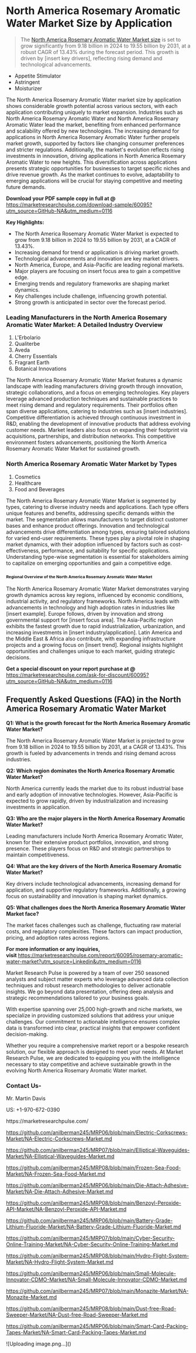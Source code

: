 <h1>North America Rosemary Aromatic Water Market&nbsp;Size by Application</h1><blockquote><p>The <a href="https://marketresearchpulse.com/download-sample/60095?utm_source=GitHub-NA&amp;utm_medium=0116">North America Rosemary Aromatic Water Market size</a> is set to grow significantly from 9.18 billion in 2024 to 19.55 billion by 2031, at a robust CAGR of 13.43% during the forecast period. This growth is driven by [insert key drivers], reflecting rising demand and technological advancements.</p></blockquote><ul><li>Appetite Stimulator<li> Astringent<li> Moisturizer</li></ul><p>The North America Rosemary Aromatic Water market size by application shows considerable growth potential across various sectors, with each application contributing uniquely to market expansion. Industries such as North America Rosemary Aromatic Water and North America Rosemary Aromatic Water lead the market, benefiting from enhanced performance and scalability offered by new technologies. The increasing demand for applications in North America Rosemary Aromatic Water further propels market growth, supported by factors like changing consumer preferences and stricter regulations. Additionally, the market's evolution reflects rising investments in innovation, driving applications in North America Rosemary Aromatic Water to new heights. This diversification across applications presents strategic opportunities for businesses to target specific niches and drive revenue growth. As the market continues to evolve, adaptability to emerging applications will be crucial for staying competitive and meeting future demands.</p><p><strong>Download your PDF sample copy in full at @ </strong><a href="https://marketresearchpulse.com/download-sample/60095?utm_source=GitHub-NA&amp;utm_medium=0116">https://marketresearchpulse.com/download-sample/60095?utm_source=GitHub-NA&amp;utm_medium=0116</a></p><p><strong>Key Highlights: </strong></p><ul><li>The North America Rosemary Aromatic Water Market is expected to grow from 9.18 billion in 2024 to 19.55 billion by 2031, at a CAGR of 13.43%.</li><li>Increasing demand for trend or application is driving market growth.</li><li>Technological advancements and innovation are key market drivers.</li><li>North America, Europe, and Asia-Pacific are leading regional markets.</li><li>Major players are focusing on insert focus area to gain a competitive edge.</li><li>Emerging trends and regulatory frameworks are shaping market dynamics.</li><li>Key challenges include challenge, influencing growth potential.</li><li>Strong growth is anticipated in sector over the forecast period.</li></ul><h3>Leading Manufacturers in the North America Rosemary Aromatic Water Market: A Detailed Industry Overview</h3><ol><li>L'Erbolario</li><li>Qualiterbe</li><li>Aveda</li><li>Cherry Essentials</li><li>Fragrant Earth</li><li>Botanical Innovations</li></ol><div class="flex max-w-full flex-col flex-grow"><div class="min-h-8 text-message flex w-full flex-col items-end gap-2 whitespace-normal break-words [.text-message+&amp;]:mt-5" dir="auto" data-message-author-role="assistant" data-message-id="fd8432e4-4910-450d-b182-61b7bfb0a01f" data-message-model-slug="gpt-4o"><div class="flex w-full flex-col gap-1 empty:hidden first:pt-[3px]"><div class="markdown prose w-full break-words dark:prose-invert light"><p>The North America Rosemary Aromatic Water Market features a dynamic landscape with leading manufacturers driving growth through innovation, strategic collaborations, and a focus on emerging technologies. Key players leverage advanced production techniques and sustainable practices to meet rising demand and regulatory requirements. Their portfolios often span diverse applications, catering to industries such as [insert industries]. Competitive differentiation is achieved through continuous investment in R&amp;D, enabling the development of innovative products that address evolving customer needs. Market leaders also focus on expanding their footprint via acquisitions, partnerships, and distribution networks. This competitive environment fosters advancements, positioning the North America Rosemary Aromatic Water Market for sustained growth.</p></div></div></div></div><h3>North America Rosemary Aromatic Water Market by Types</h3><ol><li>Cosmetics<li> Healthcare<li> Food and Beverages</li></ol><div class="flex max-w-full flex-col flex-grow"><div class="min-h-8 text-message flex w-full flex-col items-end gap-2 whitespace-normal break-words [.text-message+&amp;]:mt-5" dir="auto" data-message-author-role="assistant" data-message-id="084470be-0bb7-4664-bddf-5156b4f41249" data-message-model-slug="gpt-4o-mini"><div class="flex w-full flex-col gap-1 empty:hidden first:pt-[3px]"><div class="markdown prose w-full break-words dark:prose-invert light"><p>The North America Rosemary Aromatic Water Market is segmented by types, catering to diverse industry needs and applications. Each type offers unique features and benefits, addressing specific demands within the market. The segmentation allows manufacturers to target distinct customer bases and enhance product offerings. Innovation and technological advancements drive differentiation among types, ensuring tailored solutions for varied end-user requirements. These types play a pivotal role in shaping market dynamics, with their adoption influenced by factors such as cost-effectiveness, performance, and suitability for specific applications. Understanding type-wise segmentation is essential for stakeholders aiming to capitalize on emerging opportunities and gain a competitive edge.</p></div></div></div></div><h3><span style="font-size: 11px;">Regional Overview of the North America Rosemary Aromatic Water Market</span></h3><div class="flex max-w-full flex-col flex-grow"><div class="min-h-8 text-message flex w-full flex-col items-end gap-2 whitespace-normal break-words [.text-message+&amp;]:mt-5" dir="auto" data-message-author-role="assistant" data-message-id="e9038762-ce64-4e30-91c9-9bd413514231" data-message-model-slug="gpt-4o-mini"><div class="flex w-full flex-col gap-1 empty:hidden first:pt-[3px]"><div class="markdown prose w-full break-words dark:prose-invert light"><p>The North America Rosemary Aromatic Water Market demonstrates varying growth dynamics across key regions, influenced by economic conditions, industrial activity, and regulatory frameworks. North America leads with advancements in technology and high adoption rates in industries like [insert example]. Europe follows, driven by innovation and strong governmental support for [insert focus area]. The Asia-Pacific region exhibits the fastest growth due to rapid industrialization, urbanization, and increasing investments in [insert industry/application]. Latin America and the Middle East &amp; Africa also contribute, with expanding infrastructure projects and a growing focus on [insert trend]. Regional insights highlight opportunities and challenges unique to each market, guiding strategic decisions.</p></div></div></div></div><p><strong>Get a special discount on your report purchase at @ </strong><a href="https://marketresearchpulse.com/ask-for-discount/60095?utm_source=GitHub-NA&amp;utm_medium=0116">https://marketresearchpulse.com/ask-for-discount/60095?utm_source=GitHub-NA&amp;utm_medium=0116</a></p><h2>Frequently Asked Questions (FAQ) in the North America Rosemary Aromatic Water Market</h2><p><strong>Q1: What is the growth forecast for the North America Rosemary Aromatic Water Market?</strong></p><p>The North America Rosemary Aromatic Water Market is projected to grow from 9.18 billion in 2024 to 19.55 billion by 2031, at a CAGR of 13.43%. This growth is fueled by advancements in trends and rising demand across industries.</p><p><strong>Q2: Which region dominates the North America Rosemary Aromatic Water Market?</strong></p><p>North America currently leads the market due to its robust industrial base and early adoption of innovative technologies. However, Asia-Pacific is expected to grow rapidly, driven by industrialization and increasing investments in application.</p><p><strong>Q3: Who are the major players in the North America Rosemary Aromatic Water Market?</strong></p><p>Leading manufacturers include North America Rosemary Aromatic Water, known for their extensive product portfolios, innovation, and strong presence. These players focus on R&amp;D and strategic partnerships to maintain competitiveness.</p><p><strong>Q4: What are the key drivers of the North America Rosemary Aromatic Water Market?</strong></p><p>Key drivers include technological advancements, increasing demand for application, and supportive regulatory frameworks. Additionally, a growing focus on sustainability and innovation is shaping market dynamics.</p><p><strong>Q5: What challenges does the North America Rosemary Aromatic Water Market face?</strong></p><p>The market faces challenges such as challenge, fluctuating raw material costs, and regulatory complexities. These factors can impact production, pricing, and adoption rates across regions.</p><p><strong>For more information or any inquiries, visit&nbsp;</strong><a href="https://marketresearchpulse.com/report/60095/rosemary-aromatic-water-market?utm_source=Linkedin&utm_medium=0116">https://marketresearchpulse.com/report/60095/rosemary-aromatic-water-market?utm_source=Linkedin&utm_medium=0116</a></p><p>Market Research Pulse is powered by a team of over 250 seasoned analysts and subject matter experts who leverage advanced data collection techniques and robust research methodologies to deliver actionable insights. We go beyond data presentation, offering deep analysis and strategic recommendations tailored to your business goals.</p><p>With expertise spanning over 25,000 high-growth and niche markets, we specialize in providing customized solutions that address your unique challenges. Our commitment to actionable intelligence ensures complex data is transformed into clear, practical insights that empower confident decision-making.</p><p>Whether you require a comprehensive market report or a bespoke research solution, our flexible approach is designed to meet your needs. At Market Research Pulse, we are dedicated to equipping you with the intelligence necessary to stay competitive and achieve sustainable growth in the evolving North America Rosemary Aromatic Water market.</p><h3><strong>Contact Us-</strong></h3><p>Mr. Martin Davis</p><p>US: +1-970-672-0390</p><p>https://marketresearchpulse.com/</p><p><a href="https://github.com/anilberman245/MRP06/blob/main/Electric-Corkscrews-Market/NA-Electric-Corkscrews-Market.md">https://github.com/anilberman245/MRP06/blob/main/Electric-Corkscrews-Market/NA-Electric-Corkscrews-Market.md</a></p><p><a href="https://github.com/anilberman245/MRP07/blob/main/Elliptical-Waveguides-Market/NA-Elliptical-Waveguides-Market.md">https://github.com/anilberman245/MRP07/blob/main/Elliptical-Waveguides-Market/NA-Elliptical-Waveguides-Market.md</a></p><p><a href="https://github.com/anilberman245/MRP08/blob/main/Frozen-Sea-Food-Market/NA-Frozen-Sea-Food-Market.md">https://github.com/anilberman245/MRP08/blob/main/Frozen-Sea-Food-Market/NA-Frozen-Sea-Food-Market.md</a></p><p><a href="https://github.com/anilberman245/MRP06/blob/main/Die-Attach-Adhesive-Market/NA-Die-Attach-Adhesive-Market.md">https://github.com/anilberman245/MRP06/blob/main/Die-Attach-Adhesive-Market/NA-Die-Attach-Adhesive-Market.md</a></p><p><a href="https://github.com/anilberman245/MRP08/blob/main/Benzoyl-Peroxide-API-Market/NA-Benzoyl-Peroxide-API-Market.md">https://github.com/anilberman245/MRP08/blob/main/Benzoyl-Peroxide-API-Market/NA-Benzoyl-Peroxide-API-Market.md</a></p><p><a href="https://github.com/anilberman245/MRP06/blob/main/Battery-Grade-Lithium-Fluoride-Market/NA-Battery-Grade-Lithium-Fluoride-Market.md">https://github.com/anilberman245/MRP06/blob/main/Battery-Grade-Lithium-Fluoride-Market/NA-Battery-Grade-Lithium-Fluoride-Market.md</a></p><p><a href="https://github.com/anilberman245/MRP07/blob/main/Cyber-Security-Online-Training-Market/NA-Cyber-Security-Online-Training-Market.md">https://github.com/anilberman245/MRP07/blob/main/Cyber-Security-Online-Training-Market/NA-Cyber-Security-Online-Training-Market.md</a></p><p><a href="https://github.com/anilberman245/MRP08/blob/main/Hydro-Flight-System-Market/NA-Hydro-Flight-System-Market.md">https://github.com/anilberman245/MRP08/blob/main/Hydro-Flight-System-Market/NA-Hydro-Flight-System-Market.md</a></p><p><a href="https://github.com/anilberman245/MRP06/blob/main/Small-Molecule-Innovator-CDMO-Market/NA-Small-Molecule-Innovator-CDMO-Market.md">https://github.com/anilberman245/MRP06/blob/main/Small-Molecule-Innovator-CDMO-Market/NA-Small-Molecule-Innovator-CDMO-Market.md</a></p><p><a href="https://github.com/anilberman245/MRP07/blob/main/Monazite-Market/NA-Monazite-Market.md">https://github.com/anilberman245/MRP07/blob/main/Monazite-Market/NA-Monazite-Market.md</a></p><p><a href="https://github.com/anilberman245/MRP08/blob/main/Dust-free-Road-Sweeper-Market/NA-Dust-free-Road-Sweeper-Market.md">https://github.com/anilberman245/MRP08/blob/main/Dust-free-Road-Sweeper-Market/NA-Dust-free-Road-Sweeper-Market.md</a></p><p><a href="https://github.com/anilberman245/MRP06/blob/main/Smart-Card-Packing-Tapes-Market/NA-Smart-Card-Packing-Tapes-Market.md">https://github.com/anilberman245/MRP06/blob/main/Smart-Card-Packing-Tapes-Market/NA-Smart-Card-Packing-Tapes-Market.md</a></p>
![Uploading image.png…]()
